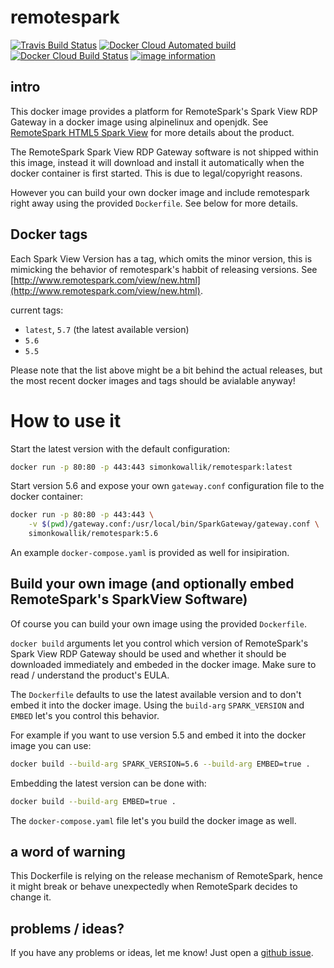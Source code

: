 # remotespark
[![Travis Build Status](https://img.shields.io/travis/com/simonkowallik/docker/master.svg?label=travis%20build)](https://travis-ci.com/simonkowallik/docker)
[![Docker Cloud Automated build](https://img.shields.io/docker/cloud/automated/simonkowallik/remotespark.svg?color=brightgreen)](https://hub.docker.com/r/simonkowallik/remotespark)
[![Docker Cloud Build Status](https://img.shields.io/docker/cloud/build/simonkowallik/remotespark.svg)](https://hub.docker.com/r/simonkowallik/remotespark/builds)
[![image information](https://images.microbadger.com/badges/image/simonkowallik/remotespark.svg)](https://microbadger.com/images/simonkowallik/remotespark)

## intro
This docker image provides a platform for RemoteSpark's Spark View RDP Gateway in a docker image using alpinelinux and openjdk.
See [RemoteSpark HTML5 Spark View](http://www.remotespark.com/html5.html) for more details about the product.

The RemoteSpark Spark View RDP Gateway software is not shipped within this image, instead it will download and install it automatically when the docker container is first started. This is due to legal/copyright reasons.

However you can build your own docker image and include remotespark right away using the provided `Dockerfile`. See below for more details.

## Docker tags
Each Spark View Version has a tag, which omits the minor version, this is mimicking the behavior of remotespark's habbit of releasing versions.
See [http://www.remotespark.com/view/new.html](http://www.remotespark.com/view/new.html).

current tags:
- `latest`, `5.7` (the latest available version)
- `5.6`
- `5.5`

Please note that the list above might be a bit behind the actual releases, but the most recent docker images and tags should be avialable anyway!

# How to use it

Start the latest version with the default configuration:
```sh
docker run -p 80:80 -p 443:443 simonkowallik/remotespark:latest
```

Start version 5.6 and expose your own `gateway.conf` configuration file to the docker container:
```sh
docker run -p 80:80 -p 443:443 \
    -v $(pwd)/gateway.conf:/usr/local/bin/SparkGateway/gateway.conf \
    simonkowallik/remotespark:5.6
```

An example `docker-compose.yaml` is provided as well for insipiration.

## Build your own image (and optionally embed RemoteSpark's SparkView Software)
Of course you can build your own image using the provided `Dockerfile`.

`docker build` arguments let you control which version of RemoteSpark's Spark View RDP Gateway should be used and whether it should be downloaded immediately and embeded in the docker image.
Make sure to read / understand the product's EULA.

The `Dockerfile` defaults to use the latest available version and to don't embed it into the docker image.
Using the `build-arg` `SPARK_VERSION` and `EMBED` let's you control this behavior.

For example if you want to use version 5.5 and embed it into the docker image you can use:
```sh
docker build --build-arg SPARK_VERSION=5.6 --build-arg EMBED=true .
```
Embedding the latest version can be done with:
```sh
docker build --build-arg EMBED=true .
```

The `docker-compose.yaml` file let's you build the docker image as well.

## a word of warning
This Dockerfile is relying on the release mechanism of RemoteSpark, hence it might break or behave unexpectedly when RemoteSpark decides to change it.

## problems / ideas?
If you have any problems or ideas, let me know!
Just open a [github issue](https://github.com/simonkowallik/docker/issues).